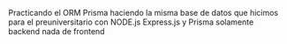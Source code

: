 Practicando el ORM Prisma haciendo la misma base de datos que hicimos para el preuniversitario
con NODE.js Express.js y Prisma solamente backend nada de frontend